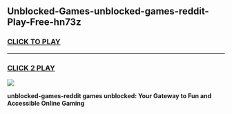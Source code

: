 
## Unblocked-Games-unblocked-games-reddit-Play-Free-hn73z
<h3>
<a href="https://premium76.site?title=unblocked-games-reddit&ref=10A">CLICK TO PLAY</a></h3>
<hr>

<h3>
<a href="https://premium76.site?title=unblocked-games-reddit&ref=10A">CLICK 2 PLAY</a>
  
</h3>

<a href="https://premium76.site?title=unblocked-games-reddit&ref=10A"><img src="https://clearcache.store/games.png"></a>


**unblocked-games-reddit games unblocked: Your Gateway to Fun and Accessible Online Gaming**
